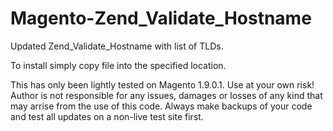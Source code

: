 Magento-Zend_Validate_Hostname
==============================

Updated Zend_Validate_Hostname with list of TLDs.

To install simply copy file into the specified location.

This has only been lightly tested on Magento 1.9.0.1.  Use at your own risk!  Author is not responsible for any issues, damages or losses of any kind that may arrise from the use of this code.  Always make backups of your code and test all updates on a non-live test site first.